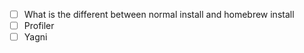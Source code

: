 - [ ] What is the different between normal install and homebrew install 
- [ ] Profiler 
- [ ] Yagni
